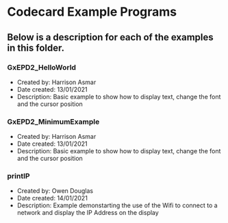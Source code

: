 # Codecard Example Programs

## Below is a description for each of the examples in this folder.

[//]: # (### Example_filename)
[//]: # (- Created by: Full Name)
[//]: # (- Date created: 01/01/2000)
[//]: # (- Description: )

### GxEPD2_HelloWorld
- Created by: Harrison Asmar
- Date created: 13/01/2021
- Description: Basic example to show how to display text, change the font and the cursor position

### GxEPD2_MinimumExample
- Created by: Harrison Asmar
- Date created: 13/01/2021
- Description: Basic example to show how to display text, change the font and the cursor position

### printIP
- Created by: Owen Douglas
- Date created: 14/01/2021
- Description: Example demonstarting the use of the Wifi to connect to a network and display the IP Address on the display